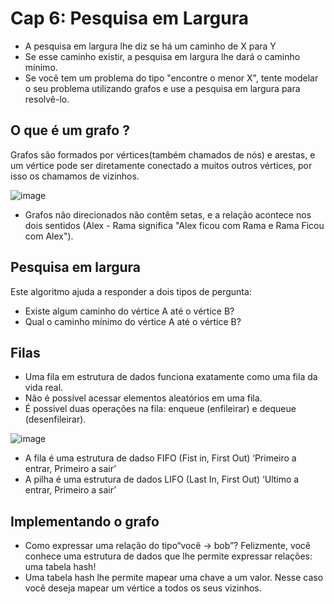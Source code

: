 # Cap 6: Pesquisa em Largura

- A pesquisa em largura lhe diz se há um caminho de X para Y
- Se esse caminho existir, a pesquisa em largura lhe dará o caminho mínimo.
- Se você tem um problema do tipo "encontre o menor X", tente modelar o seu problema utilizando grafos e use a pesquisa em largura para resolvê-lo.

## O que é um grafo ?

Grafos são formados por vértices(também chamados de nós) e arestas, e um vértice pode ser diretamente conectado a muitos outros vértices, por isso os chamamos de vizinhos.

![image](https://github.com/MarioLuiz/entendendo-algoritmos/assets/11471499/53f07897-f92c-4a33-adc5-17cf4fec3893)


- Grafos não direcionados não contêm setas, e a relação acontece nos dois sentidos (Alex - Rama significa "Alex ficou com Rama e Rama Ficou com Alex").

## Pesquisa em largura

Este algoritmo ajuda a responder a dois tipos de pergunta:

- Existe algum caminho do vértice A até o vértice B?
- Qual o caminho mínimo do vértice A até o vértice B?

## Filas

- Uma fila em estrutura de dados funciona exatamente como uma fila da vida real.
- Não é possível acessar elementos aleatórios em uma fila.
- É possivel duas operações na fila: enqueue (enfileirar) e dequeue (desenfileirar).

![image](https://github.com/MarioLuiz/entendendo-algoritmos/assets/11471499/853cfc04-fee5-4d2f-9bd2-f38bea19d057)


- A fila é uma estrutura de dadso FIFO (Fist in, First Out) ‘Primeiro a entrar, Primeiro a sair’
- A pilha é uma estrutura de dados LIFO (Last In, First Out) ‘Ultimo a entrar, Primeiro a sair’

## Implementando o grafo

- Como expressar uma relação do tipo“você -> bob”? Felizmente, você conhece uma estrutura de dados que lhe permite expressar relações: uma tabela hash!
- Uma tabela hash lhe permite mapear uma chave a um valor. Nesse caso você deseja mapear um vértice a todos os seus vizinhos.
